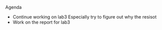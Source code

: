 Agenda
* Continue working on lab3
    Especially try to figure out why the resisot 
* Work on the report for lab3
